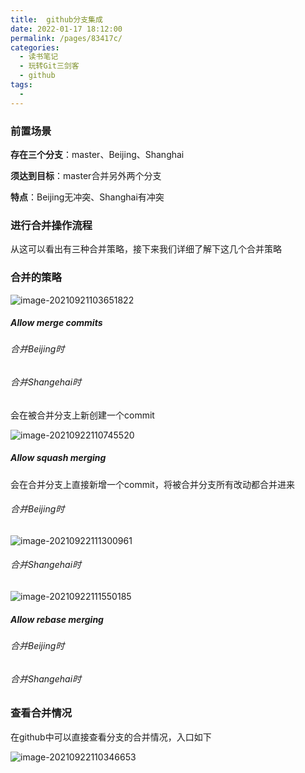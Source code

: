 ```yaml
---
title:  github分支集成
date: 2022-01-17 18:12:00
permalink: /pages/83417c/
categories:
  - 读书笔记
  - 玩转Git三剑客
  - github
tags:
  - 
---
```

### 前置场景

**存在三个分支**：master、Beijing、Shanghai

**须达到目标**：master合并另外两个分支

**特点**：Beijing无冲突、Shanghai有冲突

### 进行合并操作流程





从这可以看出有三种合并策略，接下来我们详细了解下这几个合并策略

### 合并的策略

![image-20210921103651822](https://tva1.sinaimg.cn/large/008i3skNgy1guo1r7id6mj61cu0n4jto02.jpg)



#####  Allow merge commits

###### 合并Beijing时







###### 合并Shangehai时

会在被合并分支上新创建一个commit

![image-20210922110745520](http://cdn.sympathy.icu/2021-09-22-030745.png)



##### Allow squash merging

会在合并分支上直接新增一个commit，将被合并分支所有改动都合并进来

###### 合并Beijing时

![image-20210922111300961](http://cdn.sympathy.icu/2021-09-22-031301.png)

###### 合并Shangehai时

![image-20210922111550185](http://cdn.sympathy.icu/2021-09-22-031550.png)

##### Allow rebase merging



###### 合并Beijing时





###### 合并Shangehai时



### 查看合并情况

在github中可以直接查看分支的合并情况，入口如下

![image-20210922110346653](http://cdn.sympathy.icu/2021-09-22-030347.png)
